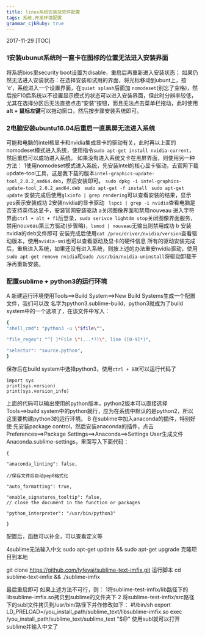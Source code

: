 ```yaml
---
title: linux系统安装及软件配置 
tags: 系统,开发环境配置
grammar_cjkRuby: true
---
```

2017-11-29
[TOC]

### 1安装ubunut系统时一直卡在图标的位置无法进入安装界面
将系统bios里security boot设置为disable，重启后再重新进入安装状态；
 如果仍然无法进入安装状态：在选择安装和试用的界面，将光标移动到ubunt上，按 ‘e’，系统进入一个设置界面，在`quiet splash`后面加 `nomodeset`(别忘了空格)，然后按F10后系统以不设置显示模式的状态可以进入安装界面，但此时分辨率较低，尤其在选择分区后无法直接点击“安装”按钮，而且无法点击菜单栏拖动，此时使用**alt + 鼠标左键**可以拖动窗口，然后按步骤安装系统即可。
 
 ### 2电脑安装ubuntu16.04后重启一直黑屏无法进入系统
 可能和电脑的intel核显卡和nvidia集成显卡的驱动有关，此时再以上面的nomodeset模式进入系统，使用指令`sudo apt-get install nvidia-current`，然后重启可以成功进入系统。
       如果没有进入系统又卡在黑屏界面，则使用另一种方法：
      1使用nomodeset模式进入系统，先安装Intel的核心显卡驱动，去官网下载update-tool工具，这是我下载的版本`intel-graphics-update-tool_2.0.2_amd64.deb`，然后安装即可。
    ` sudo dpkg -i intel-graphics-update-tool_2.0.2_amd64.deb `
    ` sudo apt-get -f install`
    ` sudo apt-get update`
安装完成后使用`glxinfo | grep rendering`可以查看安装的结果，显示yes表示安装成功
      2安装nvidia的显卡驱动
     ` lspci | grep -i nvidia`查看电脑是否支持英伟达显卡，安装官网安装驱动
      a关闭图像界面和禁用nouveau
         进入字符界面`ctrl + alt + f1`后登录，`sudo serivce lightdm stop`关闭图像界面服务，禁用nouveau第三方驱动(步骤略)，`lsmod | nouveau`无输出则禁用成功
      b 安装nvidia的deb文件即可
     安装完成后使用`cat /proc/driver/nvidia/version`查看驱动版本，使用`nvidia-smi`也可以查看驱动及显卡的硬件信息
 所有的驱动安装完成后，重启进入系统，如果还没有进入系统，则按上述的办法重安nvidia驱动，使用`sudo apt-get remove nvidia`和`sudo /usr/bin/nvidia-uninstall`将驱动卸载干净再重新安装。
 ### 配置sublime + python3的运行环境
 A   新建运行环境使用Tools==>Build System==>New Build Systems生成一个配置文件，我们可以改   名字为python3.sublime-build，python3就成为了build system中的一个选项了，在该文件中写入：
 ```bash
{
"shell_cmd": "python3 -u \"$file\"",

"file_regex": "^[ ]*File \"(...*?)\", line ([0-9]*)",

"selector": "source.python",
}
```
保存后在build system中选择python3，使用`ctrl + B就`可以运行代码了
```
import sys
print(sys.version)
print(sys.version_info)
```
上面的代码可以输出使用的python版本，python2版本可以直接选择Tools==>build system中的python就行，应为在系统中默认的是python2，所以这里要构建python3的运行环境。
B  在sublime中加入anaconda的插件，特别好使
先安装package control，然后安装anaconda的插件，点击Preferences==>Package Settings==>Anaconda==>Settings User生成文件Anaconda.sublime-settings，里面写入下面代码：
```
{

"anaconda_linting": false,

//保存文件后自动pep8格式化

"auto_formatting": true,

"enable_signatures_tooltip": false,
// close the document in the function or packages

"python_interpreter": "/usr/bin/python3"

}
```
配置后，函数可以补全，可以查看定义等

4sublime无法输入中文
sudo apt-get update && sudo apt-get upgrade  克隆项目到本地 

git clone https://github.com/lyfeyaj/sublime-text-imfix.git   运行脚本 
cd sublime-text-imfix && ./sublime-imfix
 
最后重启即可
如果上述方法不可行，则：
 1将sublime-test-imfix/lib路径下的libsublime-imfix.so拷贝到sublime的文件夹下
 2 将sublime-test-imfix/src路径下的subl文件拷贝到/usr/bin/路径下并作修改如下：
#!/bin/sh
export LD_PRELOAD=/you_install_path/sublime_text/libsublime-imfix.so
exec /you_install_path/sublime_text/sublime_text "$@"
使用subl就可以打开sublime并输入中文了